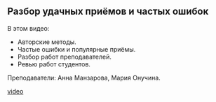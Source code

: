 ## Разбор удачных приёмов и частых ошибок

В этом видео: 

- Авторские методы.
- Частые ошибки и популярные приёмы.
- Разбор работ преподавателей.
- Ревью работ студентов.

Преподаватели: Анна Манзарова, Мария Онучина.

[video](https://player.softculture.cc/embed/ICL/ICL_3.27.06_L5_Review_and_Answers)